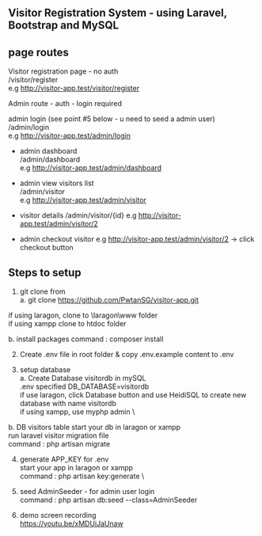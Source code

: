 ## Visitor Registration System - using Laravel, Bootstrap and MySQL

## page routes
Visitor registration page - no auth\
/visitor/register \
e.g http://visitor-app.test/visitor/register

Admin route - auth - login required

admin login (see point #5 below - u need to seed a admin user) \
/admin/login \
e.g http://visitor-app.test/admin/login

- admin dashboard \
/admin/dashboard \
e.g http://visitor-app.test/admin/dashboard

- admin view visitors list \
/admin/visitor \
e.g http://visitor-app.test/admin/visitor

- visitor details
/admin/visitor/{id}
e.g http://visitor-app.test/admin/visitor/2

- admin checkout visitor 
e.g http://visitor-app.test/admin/visitor/2 -> click checkout button 


## Steps to setup

1. git clone from \
a. git clone https://github.com/PwtanSG/visitor-app.git

if using laragon, clone to \laragon\www folder \
if using xampp clone to htdoc folder

b. install packages
command : composer install

2. Create .env file in root folder & copy .env.example content to .env

3. setup database \
a.  Create Database visitordb in mySQL \
.env specified DB_DATABASE=visitordb \
if use laragon, click Database button and use HeidiSQL to create new database with name visitordb \
if using xampp, use myphp admin \ 

b. DB visitors table
start your db in laragon or xampp \
run laravel visitor migration file \
command : php artisan migrate 

4. generate APP_KEY for .env \
start your app in laragon or xampp \
command : php artisan key:generate \

5. seed AdminSeeder - for admin user login \
command : php artisan db:seed --class=AdminSeeder

6. demo screen recording \
https://youtu.be/xMDUiJaUnaw